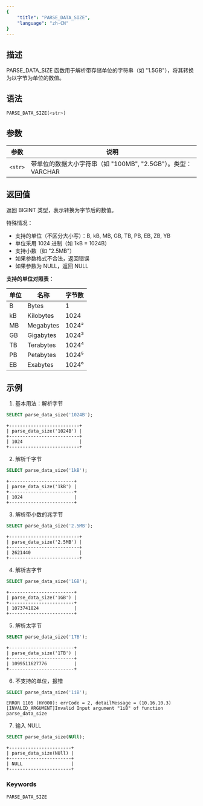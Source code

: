 ```yaml
---
{
    "title": "PARSE_DATA_SIZE",
    "language": "zh-CN"
}
---
```


## 描述

PARSE_DATA_SIZE 函数用于解析带存储单位的字符串（如 "1.5GB"），将其转换为以字节为单位的数值。

## 语法

```sql
PARSE_DATA_SIZE(<str>)
```

## 参数

| 参数 | 说明 |
| -------- | ----------------------------------------- |
| `<str>` | 带单位的数据大小字符串（如 "100MB", "2.5GB"）。类型：VARCHAR |

## 返回值

返回 BIGINT 类型，表示转换为字节后的数值。

特殊情况：
- 支持的单位（不区分大小写）：B, kB, MB, GB, TB, PB, EB, ZB, YB
- 单位采用 1024 进制（如 1kB = 1024B）
- 支持小数（如 "2.5MB"）
- 如果参数格式不合法，返回错误
- 如果参数为 NULL，返回 NULL

**支持的单位对照表：**

| 单位 | 名称 | 字节数 |
|------|------|--------|
| B    | Bytes      | 1          |
| kB   | Kilobytes  | 1024       |
| MB   | Megabytes  | 1024²      |
| GB   | Gigabytes  | 1024³      |
| TB   | Terabytes  | 1024⁴      |
| PB   | Petabytes  | 1024⁵      |
| EB   | Exabytes   | 1024⁶      |

## 示例

1. 基本用法：解析字节
```sql
SELECT parse_data_size('1024B');
```
```text
+--------------------------+
| parse_data_size('1024B') |
+--------------------------+
| 1024                     |
+--------------------------+
```

2. 解析千字节
```sql
SELECT parse_data_size('1kB');
```
```text
+------------------------+
| parse_data_size('1kB') |
+------------------------+
| 1024                   |
+------------------------+
```

3. 解析带小数的兆字节
```sql
SELECT parse_data_size('2.5MB');
```
```text
+--------------------------+
| parse_data_size('2.5MB') |
+--------------------------+
| 2621440                  |
+--------------------------+
```

4. 解析吉字节
```sql
SELECT parse_data_size('1GB');
```
```text
+------------------------+
| parse_data_size('1GB') |
+------------------------+
| 1073741824             |
+------------------------+
```

5. 解析太字节
```sql
SELECT parse_data_size('1TB');
```
```text
+------------------------+
| parse_data_size('1TB') |
+------------------------+
| 1099511627776          |
+------------------------+
```

6. 不支持的单位，报错
```sql
SELECT parse_data_size('1iB');
```
```text
ERROR 1105 (HY000): errCode = 2, detailMessage = (10.16.10.3)[INVALID_ARGUMENT]Invalid Input argument "1iB" of function parse_data_size
```

7. 输入 NULL
```sql
SELECT parse_data_size(NUll);
```
```text
+-----------------------+
| parse_data_size(NUll) |
+-----------------------+
| NULL                  |
+-----------------------+
```

### Keywords

    PARSE_DATA_SIZE